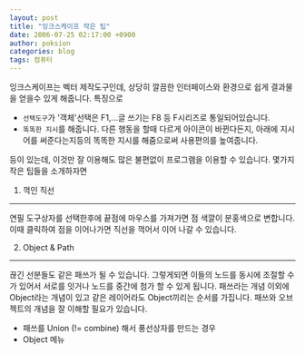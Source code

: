 ```yaml
---
layout: post
title: "잉크스케이프 작은 팁"
date: 2006-07-25 02:17:00 +0900
author: poksion
categories: blog
tags: 컴퓨터
---
```


잉크스케이프는 벡터 제작도구인데, 상당히 깔끔한 인터페이스와 환경으로 쉽게 결과물을 얻을수 있게 해줍니다. 특징으로

 * ``선택도구``가 '객체'선택은 F1,...글 쓰기는 F8 등 F시리즈로 통일되어있습니다.
 * ``똑똑한 지시``를 해줍니다. 다른 행동을 할때 다르게 아이콘이 바뀐다든지, 아래에 지시어를 써준다는지등의 똑똑한 지시를 해줌으로써 사용편의를 높여줍니다.
 
등이 있는데, 이것만 잘 이용해도 많은 불편없이 프로그램을 이용할 수 있습니다. 몇가지 작은 팁들을 소개하자면

1. 꺽인 직선
-----------
연필 도구상자를 선택한후에 끝점에 마우스를 가져가면 점 색깔이 분홍색으로 변합니다. 이때 클릭하여 점을 이어나가면 직선을 꺽어서 이어 나갈 수 있습니다.

2. Object & Path
-----------------
끊긴 선분들도 같은 패쓰가 될 수 있습니다. 그렇게되면 이들의 노드를 동시에 조절할 수가 있어서 서로를 잇거나 노드를 중간에 첨가 할 수 있게 됩니다. 패쓰라는 개념 이외에 Object라는 개념이 있고 같은 레이어라도 Object끼리는 순서를 가집니다. 패쓰와 오브젝트의 개념을 잘 이해할 필요가 있습니다.

 * 패쓰를 Union (!= combine) 해서 풍선상자를 만드는 경우
 * Object 메뉴

